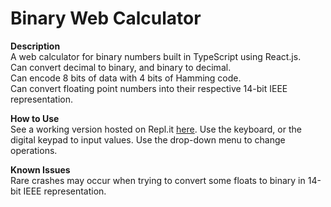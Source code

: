 # Binary Web Calculator
**Description**  
A web calculator for binary numbers built in TypeScript using React.js.  
Can convert decimal to binary, and binary to decimal.  
Can encode 8 bits of data with 4 bits of Hamming code.  
Can convert floating point numbers into their respective 14-bit IEEE representation.  

**How to Use**  
See a working version hosted on Repl.it <a href="https://cs2520-web-calc.wjmackinnon.repl.co/">here</a>.
Use the keyboard, or the digital keypad to input values. Use the drop-down menu to change operations.  

**Known Issues**  
Rare crashes may occur when trying to convert some floats to binary in 14-bit IEEE representation.
